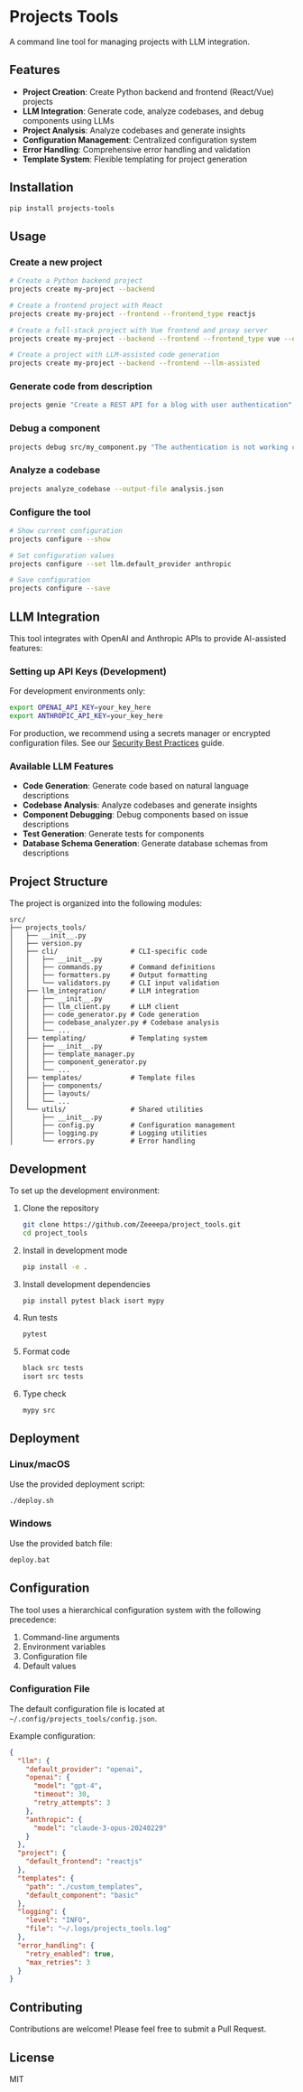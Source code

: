 # Projects Tools

A command line tool for managing projects with LLM integration.

## Features

- **Project Creation**: Create Python backend and frontend (React/Vue) projects
- **LLM Integration**: Generate code, analyze codebases, and debug components using LLMs
- **Project Analysis**: Analyze codebases and generate insights
- **Configuration Management**: Centralized configuration system
- **Error Handling**: Comprehensive error handling and validation
- **Template System**: Flexible templating for project generation

## Installation

```bash
pip install projects-tools
```

## Usage

### Create a new project

```bash
# Create a Python backend project
projects create my-project --backend

# Create a frontend project with React
projects create my-project --frontend --frontend_type reactjs

# Create a full-stack project with Vue frontend and proxy server
projects create my-project --backend --frontend --frontend_type vue --enable_proxy

# Create a project with LLM-assisted code generation
projects create my-project --backend --frontend --llm-assisted
```

### Generate code from description

```bash
projects genie "Create a REST API for a blog with user authentication"
```

### Debug a component

```bash
projects debug src/my_component.py "The authentication is not working correctly"
```

### Analyze a codebase

```bash
projects analyze_codebase --output-file analysis.json
```

### Configure the tool

```bash
# Show current configuration
projects configure --show

# Set configuration values
projects configure --set llm.default_provider anthropic

# Save configuration
projects configure --save
```

## LLM Integration

This tool integrates with OpenAI and Anthropic APIs to provide AI-assisted features:

### Setting up API Keys (Development)

For development environments only:
```bash
export OPENAI_API_KEY=your_key_here
export ANTHROPIC_API_KEY=your_key_here
```

For production, we recommend using a secrets manager or encrypted configuration files. See our [Security Best Practices](docs/security.md) guide.

### Available LLM Features

- **Code Generation**: Generate code based on natural language descriptions
- **Codebase Analysis**: Analyze codebases and generate insights
- **Component Debugging**: Debug components based on issue descriptions
- **Test Generation**: Generate tests for components
- **Database Schema Generation**: Generate database schemas from descriptions

## Project Structure

The project is organized into the following modules:

```
src/
├── projects_tools/
│   ├── __init__.py
│   ├── version.py
│   ├── cli/                  # CLI-specific code
│   │   ├── __init__.py
│   │   ├── commands.py       # Command definitions
│   │   ├── formatters.py     # Output formatting
│   │   └── validators.py     # CLI input validation
│   ├── llm_integration/      # LLM integration
│   │   ├── __init__.py
│   │   ├── llm_client.py     # LLM client
│   │   ├── code_generator.py # Code generation
│   │   ├── codebase_analyzer.py # Codebase analysis
│   │   └── ...
│   ├── templating/           # Templating system
│   │   ├── __init__.py
│   │   ├── template_manager.py
│   │   ├── component_generator.py
│   │   └── ...
│   ├── templates/            # Template files
│   │   ├── components/
│   │   ├── layouts/
│   │   └── ...
│   └── utils/                # Shared utilities
│       ├── __init__.py
│       ├── config.py         # Configuration management
│       ├── logging.py        # Logging utilities
│       └── errors.py         # Error handling
```

## Development

To set up the development environment:

1. Clone the repository
   ```bash
   git clone https://github.com/Zeeeepa/project_tools.git
   cd project_tools
   ```

2. Install in development mode
   ```bash
   pip install -e .
   ```

3. Install development dependencies
   ```bash
   pip install pytest black isort mypy
   ```

4. Run tests
   ```bash
   pytest
   ```

5. Format code
   ```bash
   black src tests
   isort src tests
   ```

6. Type check
   ```bash
   mypy src
   ```

## Deployment

### Linux/macOS

Use the provided deployment script:

```bash
./deploy.sh
```

### Windows

Use the provided batch file:

```cmd
deploy.bat
```

## Configuration

The tool uses a hierarchical configuration system with the following precedence:

1. Command-line arguments
2. Environment variables
3. Configuration file
4. Default values

### Configuration File

The default configuration file is located at `~/.config/projects_tools/config.json`.

Example configuration:

```json
{
  "llm": {
    "default_provider": "openai",
    "openai": {
      "model": "gpt-4",
      "timeout": 30,
      "retry_attempts": 3
    },
    "anthropic": {
      "model": "claude-3-opus-20240229"
    }
  },
  "project": {
    "default_frontend": "reactjs"
  },
  "templates": {
    "path": "./custom_templates",
    "default_component": "basic"
  },
  "logging": {
    "level": "INFO",
    "file": "~/.logs/projects_tools.log"
  },
  "error_handling": {
    "retry_enabled": true,
    "max_retries": 3
  }
}
```

## Contributing

Contributions are welcome! Please feel free to submit a Pull Request.

## License

MIT
